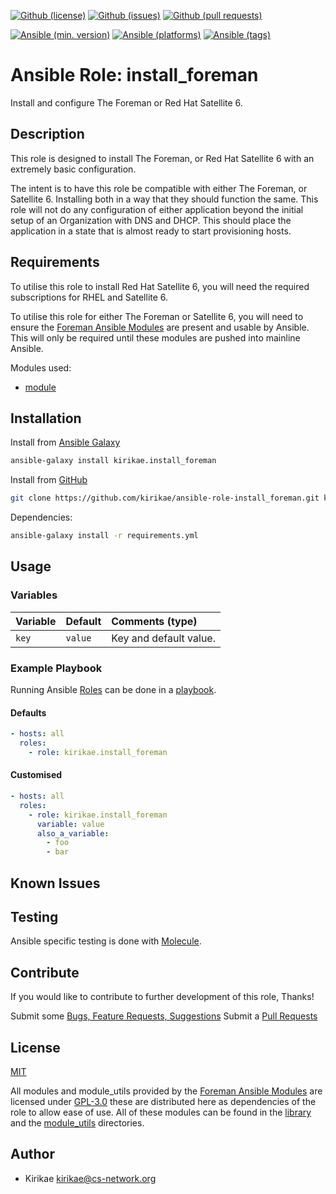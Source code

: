 <!-- GitHub Shields -->
[![Github (license)](https://img.shields.io/github/license/kirikae/ansible-role-install_foreman.svg)](https://github.com/kirikae/ansible-role-install_foreman/blob/master/LICENSE)
[![Github (issues)](https://img.shields.io/github/issues/kirikae/ansible-role-install_foreman.svg)](https://github.com/kirikae/ansible-role-install_foreman/issues)
[![Github (pull requests)](https://img.shields.io/github/issues-pr/kirikae/ansible-role-install_foreman.svg)](https://github.com/kirikae/ansible-role-install_foreman/pulls)
<!-- Ansible Shields -->
[![Ansible (min. version)](https://img.shields.io/badge/dynamic/yaml.svg?label=Min.%20Ansible%20Version&url=https%3A%2F%2Fraw.githubusercontent.com%2Fkirikae%2Fansible-role-install_foreman%2Fmaster%2Fmeta%2Fmain.yml&query=%24.galaxy_info.min_ansible_version&colorB=black)](https://galaxy.ansible.com/while_true_do/install_foreman)
[![Ansible (platforms)](https://img.shields.io/badge/dynamic/yaml.svg?label=Supported%20OS&url=https%3A%2F%2Fraw.githubusercontent.com%2Fkirikae%2Fansible-role-install_foreman%2Fmaster%2Fmeta%2Fmain.yml&query=galaxy_info.platforms%5B*%5D.name&colorB=black)](https://galaxy.ansible.com/while_true_do/install_foreman)
[![Ansible (tags)](https://img.shields.io/badge/dynamic/yaml.svg?label=Galaxy%20Tags&url=https%3A%2F%2Fraw.githubusercontent.com%2Fkirikae%2Fansible-role-install_foreman%2Fmaster%2Fmeta%2Fmain.yml&query=%24.galaxy_info.galaxy_tags%5B*%5D&colorB=black)](https://galaxy.ansible.com/while_true_do/install_foreman)

# Ansible Role: install_foreman

Install and configure The Foreman or Red Hat Satellite 6.

## Description

This role is designed to install The Foreman, or Red Hat Satellite 6 with an extremely basic configuration.

The intent is to have this role be compatible with either The Foreman, or Satellite 6. Installing both in a way that they should function the same. This role will not do any configuration of either application beyond the initial setup of an Organization with DNS and DHCP. This should place the application in a state that is almost ready to start provisioning hosts.

## Requirements

To utilise this role to install Red Hat Satellite 6, you will need the required subscriptions for RHEL and Satellite 6.

To utilise this role for either The Foreman or Satellite 6, you will need to ensure the [Foreman Ansible Modules](https://github.com/theforeman/foreman-ansible-modules) are present and usable by Ansible. This will only be required until these modules are pushed into mainline Ansible.

Modules used:

* [module](link)

## Installation

<!-- TODO: Installation process to use this repository -->

Install from [Ansible Galaxy](https://galaxy.ansible.com/kirikae/install_foreman)
```bash
ansible-galaxy install kirikae.install_foreman
```

Install from [GitHub](https://github.com/kirikae/ansible-role-install_foreman)
```bash
git clone https://github.com/kirikae/ansible-role-install_foreman.git kirikae.install_foreman
```

Dependencies:
```bash
ansible-galaxy install -r requirements.yml
```

## Usage

<!-- TODO: How to use this repository -->

### Variables

| Variable      | Default     | Comments (type)         |
| :---          | :---        | :---                    |
| `key`         | `value`     | Key and default value.  |

### Example Playbook

Running Ansible [Roles](https://docs.ansible.com/ansible/latest/user_guide/playbooks_reuse_roles.html) can be done in a [playbook](https://docs.ansible.com/ansible/latest/user_guide/playbooks_intro.html).

#### Defaults

```yaml
- hosts: all
  roles:
    - role: kirikae.install_foreman
```

#### Customised

```yaml
- hosts: all
  roles:
    - role: kirikae.install_foreman
      variable: value
      also_a_variable:
        - foo
        - bar
```

## Known Issues

<!-- TODO: List any known issues -->

## Testing

Ansible specific testing is done with [Molecule](https://molecule.readthedocs.io/en/stable/).

## Contribute

If you would like to contribute to further development of this role, Thanks!

Submit some [Bugs, Feature Requests, Suggestions](https://github.com/kirikae/ansible-role-install_foreman/issues)
Submit a [Pull Requests](https://github.com/kirikae/ansible-role-install_foreman/pulls)

## License

[MIT](https://spdx.org/licenses/MIT.html)

All modules and module_utils provided by the [Foreman Ansible Modules](https://github.com/theforeman/foreman-ansible-modules) are licensed under [GPL-3.0](http://www.gnu.org/licenses/) these are distributed here as dependencies of the role to allow ease of use. All of these modules can be found in the [library](./library) and the [module_utils](./module_utils) directories.

## Author

* Kirikae <kirikae@cs-network.org>
